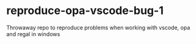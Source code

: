 # reproduce-opa-vscode-bug-1
Throwaway repo to reproduce problems when working with vscode, opa and regal in windows

